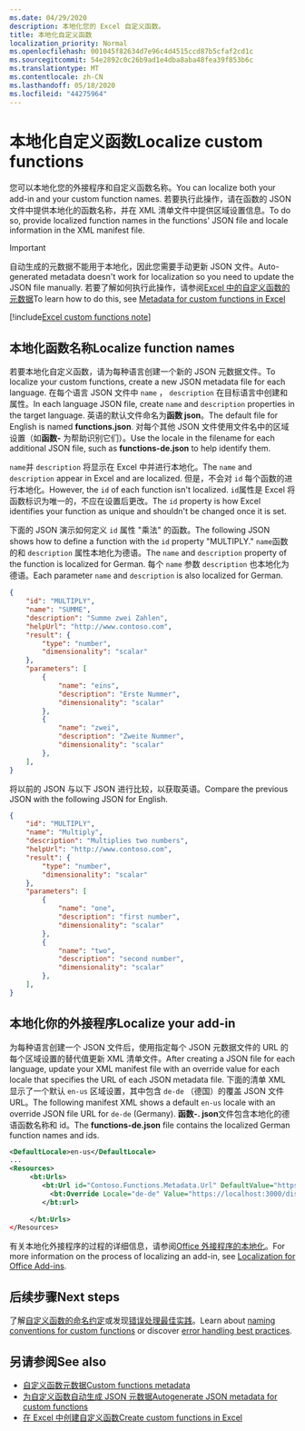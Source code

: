 ```yaml
---
ms.date: 04/29/2020
description: 本地化您的 Excel 自定义函数。
title: 本地化自定义函数
localization_priority: Normal
ms.openlocfilehash: 001045f82634d7e96c4d4515ccd87b5cfaf2cd1c
ms.sourcegitcommit: 54e2892c0c26b9ad1e4dba8aba48fea39f853b6c
ms.translationtype: MT
ms.contentlocale: zh-CN
ms.lasthandoff: 05/18/2020
ms.locfileid: "44275964"
---
```

# <a name="localize-custom-functions"></a><span data-ttu-id="ac8a3-103">本地化自定义函数</span><span class="sxs-lookup"><span data-stu-id="ac8a3-103">Localize custom functions</span></span>

<span data-ttu-id="ac8a3-104">您可以本地化您的外接程序和自定义函数名称。</span><span class="sxs-lookup"><span data-stu-id="ac8a3-104">You can localize both your add-in and your custom function names.</span></span> <span data-ttu-id="ac8a3-105">若要执行此操作，请在函数的 JSON 文件中提供本地化的函数名称，并在 XML 清单文件中提供区域设置信息。</span><span class="sxs-lookup"><span data-stu-id="ac8a3-105">To do so, provide localized function names in the functions' JSON file and locale information in the XML manifest file.</span></span>

>[!IMPORTANT]
> <span data-ttu-id="ac8a3-106">自动生成的元数据不能用于本地化，因此您需要手动更新 JSON 文件。</span><span class="sxs-lookup"><span data-stu-id="ac8a3-106">Auto-generated metadata doesn't work for localization so you need to update the JSON file manually.</span></span> <span data-ttu-id="ac8a3-107">若要了解如何执行此操作，请参阅[Excel 中的自定义函数的元数据](custom-functions-json.md)</span><span class="sxs-lookup"><span data-stu-id="ac8a3-107">To learn how to do this, see [Metadata for custom functions in Excel](custom-functions-json.md)</span></span>

[!include[Excel custom functions note](../includes/excel-custom-functions-note.md)]

## <a name="localize-function-names"></a><span data-ttu-id="ac8a3-108">本地化函数名称</span><span class="sxs-lookup"><span data-stu-id="ac8a3-108">Localize function names</span></span>

<span data-ttu-id="ac8a3-109">若要本地化自定义函数，请为每种语言创建一个新的 JSON 元数据文件。</span><span class="sxs-lookup"><span data-stu-id="ac8a3-109">To localize your custom functions, create a new JSON metadata file for each language.</span></span> <span data-ttu-id="ac8a3-110">在每个语言 JSON 文件中 `name` ， `description` 在目标语言中创建和属性。</span><span class="sxs-lookup"><span data-stu-id="ac8a3-110">In each language JSON file, create `name` and `description` properties in the target language.</span></span> <span data-ttu-id="ac8a3-111">英语的默认文件命名为**函数 json**。</span><span class="sxs-lookup"><span data-stu-id="ac8a3-111">The default file for English is named **functions.json**.</span></span> <span data-ttu-id="ac8a3-112">对每个其他 JSON 文件使用文件名中的区域设置（如**函数-** 为帮助识别它们）。</span><span class="sxs-lookup"><span data-stu-id="ac8a3-112">Use the locale in the filename for each additional JSON file, such as **functions-de.json** to help identify them.</span></span>

<span data-ttu-id="ac8a3-113">`name`并 `description` 将显示在 Excel 中并进行本地化。</span><span class="sxs-lookup"><span data-stu-id="ac8a3-113">The `name` and `description` appear in Excel and are localized.</span></span> <span data-ttu-id="ac8a3-114">但是，不会对 `id` 每个函数的进行本地化。</span><span class="sxs-lookup"><span data-stu-id="ac8a3-114">However, the `id` of each function isn't localized.</span></span> <span data-ttu-id="ac8a3-115">`id`属性是 Excel 将函数标识为唯一的，不应在设置后更改。</span><span class="sxs-lookup"><span data-stu-id="ac8a3-115">The `id` property is how Excel identifies your function as unique and shouldn't be changed once it is set.</span></span>

<span data-ttu-id="ac8a3-116">下面的 JSON 演示如何定义 `id` 属性 "乘法" 的函数。</span><span class="sxs-lookup"><span data-stu-id="ac8a3-116">The following JSON shows how to define a function with the `id` property "MULTIPLY."</span></span> <span data-ttu-id="ac8a3-117">`name`函数的和 `description` 属性本地化为德语。</span><span class="sxs-lookup"><span data-stu-id="ac8a3-117">The `name` and `description` property of the function is localized for German.</span></span> <span data-ttu-id="ac8a3-118">每个 `name` 参数 `description` 也本地化为德语。</span><span class="sxs-lookup"><span data-stu-id="ac8a3-118">Each parameter `name` and `description` is also localized for German.</span></span>

```JSON
{
    "id": "MULTIPLY",
    "name": "SUMME",
    "description": "Summe zwei Zahlen",
    "helpUrl": "http://www.contoso.com",
    "result": {
        "type": "number",
        "dimensionality": "scalar"
    },
    "parameters": [
        {
            "name": "eins",
            "description": "Erste Nummer",
            "dimensionality": "scalar"
        },
        {
            "name": "zwei",
            "description": "Zweite Nummer",
            "dimensionality": "scalar"
        },
    ],
}
```

<span data-ttu-id="ac8a3-119">将以前的 JSON 与以下 JSON 进行比较，以获取英语。</span><span class="sxs-lookup"><span data-stu-id="ac8a3-119">Compare the previous JSON with the following JSON for English.</span></span>

```JSON
{
    "id": "MULTIPLY",
    "name": "Multiply",
    "description": "Multiplies two numbers",
    "helpUrl": "http://www.contoso.com",
    "result": {
        "type": "number",
        "dimensionality": "scalar"
    },
    "parameters": [
        {
            "name": "one",
            "description": "first number",
            "dimensionality": "scalar"
        },
        {
            "name": "two",
            "description": "second number",
            "dimensionality": "scalar"
        },
    ],
}
```

## <a name="localize-your-add-in"></a><span data-ttu-id="ac8a3-120">本地化你的外接程序</span><span class="sxs-lookup"><span data-stu-id="ac8a3-120">Localize your add-in</span></span>

<span data-ttu-id="ac8a3-121">为每种语言创建一个 JSON 文件后，使用指定每个 JSON 元数据文件的 URL 的每个区域设置的替代值更新 XML 清单文件。</span><span class="sxs-lookup"><span data-stu-id="ac8a3-121">After creating a JSON file for each language, update your XML manifest file with an override value for each locale that specifies the URL of each JSON metadata file.</span></span> <span data-ttu-id="ac8a3-122">下面的清单 XML 显示了一个默认 `en-us` 区域设置，其中包含 `de-de` （德国）的覆盖 JSON 文件 URL。</span><span class="sxs-lookup"><span data-stu-id="ac8a3-122">The following manifest XML shows a default `en-us` locale with an override JSON file URL for `de-de` (Germany).</span></span> <span data-ttu-id="ac8a3-123">**函数-. json**文件包含本地化的德语函数名称和 id。</span><span class="sxs-lookup"><span data-stu-id="ac8a3-123">The **functions-de.json** file contains the localized German function names and ids.</span></span>

```XML
<DefaultLocale>en-us</DefaultLocale>
...
<Resources>
     <bt:Urls>
        <bt:Url id="Contoso.Functions.Metadata.Url" DefaultValue="https://localhost:3000/dist/functions.json"/>
          <bt:Override Locale="de-de" Value="https://localhost:3000/dist/functions-de.json" />
        </bt:url>
        
     </bt:Urls>
</Resources>
```

<span data-ttu-id="ac8a3-124">有关本地化外接程序的过程的详细信息，请参阅[Office 外接程序的本地化](../develop/localization.md#control-localization-from-the-manifest)。</span><span class="sxs-lookup"><span data-stu-id="ac8a3-124">For more information on the process of localizing an add-in, see [Localization for Office Add-ins](../develop/localization.md#control-localization-from-the-manifest).</span></span>

## <a name="next-steps"></a><span data-ttu-id="ac8a3-125">后续步骤</span><span class="sxs-lookup"><span data-stu-id="ac8a3-125">Next steps</span></span>
<span data-ttu-id="ac8a3-126">了解[自定义函数的命名约定](custom-functions-naming.md)或发现[错误处理最佳实践](custom-functions-errors.md)。</span><span class="sxs-lookup"><span data-stu-id="ac8a3-126">Learn about [naming conventions for custom functions](custom-functions-naming.md) or discover [error handling best practices](custom-functions-errors.md).</span></span>

## <a name="see-also"></a><span data-ttu-id="ac8a3-127">另请参阅</span><span class="sxs-lookup"><span data-stu-id="ac8a3-127">See also</span></span>

* [<span data-ttu-id="ac8a3-128">自定义函数元数据</span><span class="sxs-lookup"><span data-stu-id="ac8a3-128">Custom functions metadata</span></span>](custom-functions-json.md)
* [<span data-ttu-id="ac8a3-129">为自定义函数自动生成 JSON 元数据</span><span class="sxs-lookup"><span data-stu-id="ac8a3-129">Autogenerate JSON metadata for custom functions</span></span>](custom-functions-json-autogeneration.md)
* [<span data-ttu-id="ac8a3-130">在 Excel 中创建自定义函数</span><span class="sxs-lookup"><span data-stu-id="ac8a3-130">Create custom functions in Excel</span></span>](custom-functions-overview.md)

